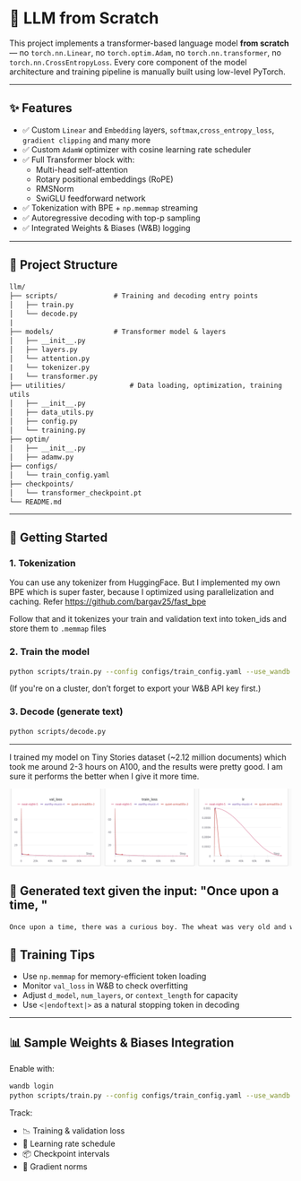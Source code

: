 # 🧠 LLM from Scratch

This project implements a transformer-based language model **from scratch** — no `torch.nn.Linear`, no `torch.optim.Adam`, no `torch.nn.transformer`, no `torch.nn.CrossEntropyLoss`. Every core component of the model architecture and training pipeline is manually built using low-level PyTorch.

---

## ✨ Features

- ✅ Custom `Linear` and `Embedding` layers, `softmax`,`cross_entropy_loss`, `gradient clipping` and many more
- ✅ Custom `AdamW` optimizer with cosine learning rate scheduler
- ✅ Full Transformer block with:
  - Multi-head self-attention
  - Rotary positional embeddings (RoPE)
  - RMSNorm
  - SwiGLU feedforward network
- ✅ Tokenization with BPE + `np.memmap` streaming
- ✅ Autoregressive decoding with top-p sampling
- ✅ Integrated Weights & Biases (W&B) logging

---

## 📁 Project Structure

```
llm/
├── scripts/              # Training and decoding entry points
│   ├── train.py
│   └── decode.py
|
├── models/               # Transformer model & layers
│   ├── __init__.py
│   ├── layers.py
│   └── attention.py
|   └── tokenizer.py
|   └── transformer.py
├── utilities/                # Data loading, optimization, training utils
│   ├── __init__.py
│   ├── data_utils.py
│   ├── config.py
│   └── training.py
├── optim/
│   ├── __init__.py
│   ├── adamw.py
├── configs/
│   └── train_config.yaml
├── checkpoints/
│   └── transformer_checkpoint.pt
└── README.md
```

---

## 🚀 Getting Started

### 1. Tokenization

You can use any tokenizer from HuggingFace. But I implemented my own BPE which is super faster, because I optimized using parallelization and caching. Refer https://github.com/bargav25/fast_bpe

Follow that and it tokenizes your train and validation text into token_ids and store them to `.memmap` files


### 2. Train the model

```bash
python scripts/train.py --config configs/train_config.yaml --use_wandb
```

(If you're on a cluster, don’t forget to export your W&B API key first.)

### 3. Decode (generate text)

```bash
python scripts/decode.py
```

---

I trained my model on Tiny Stories dataset (~2.12 million documents) which took me around 2-3 hours on A100, and the results were pretty good. I am sure it performs the better when I give it more time.

![loss_curves](images/loss_curves.png "Loss Curves")

## 🧪 Generated text given the input: "Once upon a time, "

```bash
Once upon a time, there was a curious boy. The wheat was very old and wanted to take it. He showed it to the other side, but his mom saw him with the toy car.
```

## 🧪 Training Tips

- Use `np.memmap` for memory-efficient token loading
- Monitor `val_loss` in W&B to check overfitting
- Adjust `d_model`, `num_layers`, or `context_length` for capacity
- Use `<|endoftext|>` as a natural stopping token in decoding

---

## 📊 Sample Weights & Biases Integration

Enable with:
```bash
wandb login
python scripts/train.py --config configs/train_config.yaml --use_wandb
```

Track:
- 📉 Training & validation loss
- 🔁 Learning rate schedule
- 📦 Checkpoint intervals
- 🧠 Gradient norms

